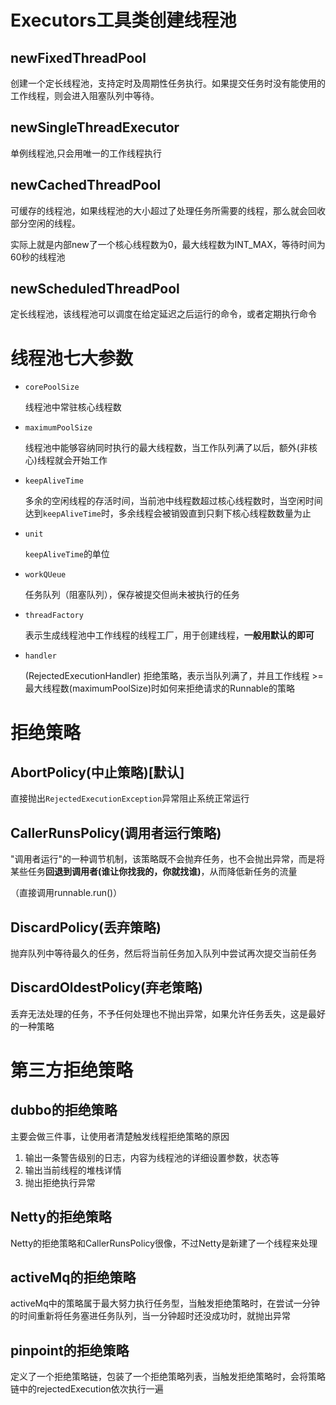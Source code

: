 # Executors工具类创建线程池
## newFixedThreadPool

创建一个定长线程池，支持定时及周期性任务执行。如果提交任务时没有能使用的工作线程，则会进入阻塞队列中等待。

## newSingleThreadExecutor

单例线程池,只会用唯一的工作线程执行

## newCachedThreadPool

可缓存的线程池，如果线程池的大小超过了处理任务所需要的线程，那么就会回收部分空闲的线程。

实际上就是内部new了一个核心线程数为0，最大线程数为INT_MAX，等待时间为60秒的线程池

## newScheduledThreadPool

定长线程池，该线程池可以调度在给定延迟之后运行的命令，或者定期执行命令

# 线程池七大参数

* `corePoolSize` 
  
    线程池中常驻核心线程数
  
* `maximumPoolSize`

    线程池中能够容纳同时执行的最大线程数，当工作队列满了以后，额外(非核心)线程就会开始工作
  
* `keepAliveTime`

    多余的空闲线程的存活时间，当前池中线程数超过核心线程数时，当空闲时间达到`keepAliveTime`时，多余线程会被销毁直到只剩下核心线程数数量为止
  
* `unit` 
  
    `keepAliveTime`的单位
  
* `workQUeue`

    任务队列（阻塞队列），保存被提交但尚未被执行的任务
  
* `threadFactory`

    表示生成线程池中工作线程的线程工厂，用于创建线程，**一般用默认的即可**
  
* `handler`

  (RejectedExecutionHandler) 拒绝策略，表示当队列满了，并且工作线程 >= 最大线程数(maximumPoolSize)时如何来拒绝请求的Runnable的策略

# 拒绝策略

## AbortPolicy(中止策略)[默认]

直接抛出`RejectedExecutionException`异常阻止系统正常运行

## CallerRunsPolicy(调用者运行策略)

"调用者运行"的一种调节机制，该策略既不会抛弃任务，也不会抛出异常，而是将某些任务**回退到调用者(谁让你找我的，你就找谁)**，从而降低新任务的流量

（直接调用runnable.run()）

## DiscardPolicy(丢弃策略)

抛弃队列中等待最久的任务，然后将当前任务加入队列中尝试再次提交当前任务

## DiscardOldestPolicy(弃老策略)

丢弃无法处理的任务，不予任何处理也不抛出异常，如果允许任务丢失，这是最好的一种策略

# 第三方拒绝策略

## dubbo的拒绝策略

主要会做三件事，让使用者清楚触发线程拒绝策略的原因
1. 输出一条警告级别的日志，内容为线程池的详细设置参数，状态等
2. 输出当前线程的堆栈详情
3. 抛出拒绝执行异常

## Netty的拒绝策略

Netty的拒绝策略和CallerRunsPolicy很像，不过Netty是新建了一个线程来处理

## activeMq的拒绝策略

activeMq中的策略属于最大努力执行任务型，当触发拒绝策略时，在尝试一分钟的时间重新将任务塞进任务队列，当一分钟超时还没成功时，就抛出异常

## pinpoint的拒绝策略

定义了一个拒绝策略链，包装了一个拒绝策略列表，当触发拒绝策略时，会将策略链中的rejectedExecution依次执行一遍